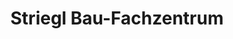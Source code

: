 ---
title: "Striegl Bau-Fachzentrum"
url: /weiden-i-d-opf/striegl-bau-fachzentrum/
shop: Baumarkt
---